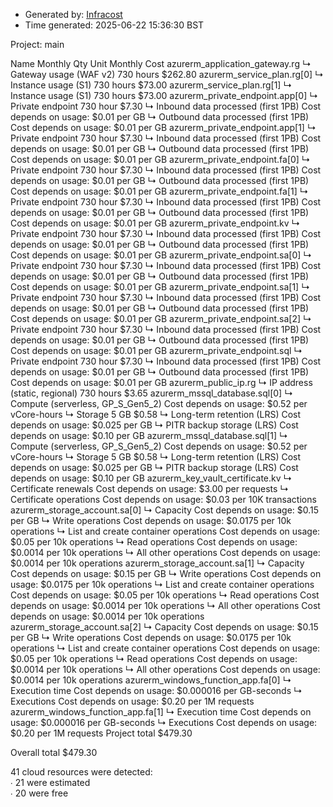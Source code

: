 - Generated by: [Infracost](https://infracost.io)
- Time generated: 2025-06-22 15:36:30 BST

Project: main

Name Monthly Qty Unit Monthly Cost azurerm\_application\_gateway.rg ↳ Gateway usage (WAF v2) 730 hours $262.80 azurerm\_service\_plan.rg\[0] ↳ Instance usage (S1) 730 hours $73.00 azurerm\_service\_plan.rg\[1] ↳ Instance usage (S1) 730 hours $73.00 azurerm\_private\_endpoint.app\[0] ↳ Private endpoint 730 hour $7.30 ↳ Inbound data processed (first 1PB) Cost depends on usage: $0.01 per GB ↳ Outbound data processed (first 1PB) Cost depends on usage: $0.01 per GB azurerm\_private\_endpoint.app\[1] ↳ Private endpoint 730 hour $7.30 ↳ Inbound data processed (first 1PB) Cost depends on usage: $0.01 per GB ↳ Outbound data processed (first 1PB) Cost depends on usage: $0.01 per GB azurerm\_private\_endpoint.fa\[0] ↳ Private endpoint 730 hour $7.30 ↳ Inbound data processed (first 1PB) Cost depends on usage: $0.01 per GB ↳ Outbound data processed (first 1PB) Cost depends on usage: $0.01 per GB azurerm\_private\_endpoint.fa\[1] ↳ Private endpoint 730 hour $7.30 ↳ Inbound data processed (first 1PB) Cost depends on usage: $0.01 per GB ↳ Outbound data processed (first 1PB) Cost depends on usage: $0.01 per GB azurerm\_private\_endpoint.kv ↳ Private endpoint 730 hour $7.30 ↳ Inbound data processed (first 1PB) Cost depends on usage: $0.01 per GB ↳ Outbound data processed (first 1PB) Cost depends on usage: $0.01 per GB azurerm\_private\_endpoint.sa\[0] ↳ Private endpoint 730 hour $7.30 ↳ Inbound data processed (first 1PB) Cost depends on usage: $0.01 per GB ↳ Outbound data processed (first 1PB) Cost depends on usage: $0.01 per GB azurerm\_private\_endpoint.sa\[1] ↳ Private endpoint 730 hour $7.30 ↳ Inbound data processed (first 1PB) Cost depends on usage: $0.01 per GB ↳ Outbound data processed (first 1PB) Cost depends on usage: $0.01 per GB azurerm\_private\_endpoint.sa\[2] ↳ Private endpoint 730 hour $7.30 ↳ Inbound data processed (first 1PB) Cost depends on usage: $0.01 per GB ↳ Outbound data processed (first 1PB) Cost depends on usage: $0.01 per GB azurerm\_private\_endpoint.sql ↳ Private endpoint 730 hour $7.30 ↳ Inbound data processed (first 1PB) Cost depends on usage: $0.01 per GB ↳ Outbound data processed (first 1PB) Cost depends on usage: $0.01 per GB azurerm\_public\_ip.rg ↳ IP address (static, regional) 730 hours $3.65 azurerm\_mssql\_database.sql\[0] ↳ Compute (serverless, GP\_S\_Gen5\_2) Cost depends on usage: $0.52 per vCore-hours ↳ Storage 5 GB $0.58 ↳ Long-term retention (LRS) Cost depends on usage: $0.025 per GB ↳ PITR backup storage (LRS) Cost depends on usage: $0.10 per GB azurerm\_mssql\_database.sql\[1] ↳ Compute (serverless, GP\_S\_Gen5\_2) Cost depends on usage: $0.52 per vCore-hours ↳ Storage 5 GB $0.58 ↳ Long-term retention (LRS) Cost depends on usage: $0.025 per GB ↳ PITR backup storage (LRS) Cost depends on usage: $0.10 per GB azurerm\_key\_vault\_certificate.kv ↳ Certificate renewals Cost depends on usage: $3.00 per requests ↳ Certificate operations Cost depends on usage: $0.03 per 10K transactions azurerm\_storage\_account.sa\[0] ↳ Capacity Cost depends on usage: $0.15 per GB ↳ Write operations Cost depends on usage: $0.0175 per 10k operations ↳ List and create container operations Cost depends on usage: $0.05 per 10k operations ↳ Read operations Cost depends on usage: $0.0014 per 10k operations ↳ All other operations Cost depends on usage: $0.0014 per 10k operations azurerm\_storage\_account.sa\[1] ↳ Capacity Cost depends on usage: $0.15 per GB ↳ Write operations Cost depends on usage: $0.0175 per 10k operations ↳ List and create container operations Cost depends on usage: $0.05 per 10k operations ↳ Read operations Cost depends on usage: $0.0014 per 10k operations ↳ All other operations Cost depends on usage: $0.0014 per 10k operations azurerm\_storage\_account.sa\[2] ↳ Capacity Cost depends on usage: $0.15 per GB ↳ Write operations Cost depends on usage: $0.0175 per 10k operations ↳ List and create container operations Cost depends on usage: $0.05 per 10k operations ↳ Read operations Cost depends on usage: $0.0014 per 10k operations ↳ All other operations Cost depends on usage: $0.0014 per 10k operations azurerm\_windows\_function\_app.fa\[0] ↳ Execution time Cost depends on usage: $0.000016 per GB-seconds ↳ Executions Cost depends on usage: $0.20 per 1M requests azurerm\_windows\_function\_app.fa\[1] ↳ Execution time Cost depends on usage: $0.000016 per GB-seconds ↳ Executions Cost depends on usage: $0.20 per 1M requests Project total $479.30

Overall total $479.30

41 cloud resources were detected:  
∙ 21 were estimated  
∙ 20 were free